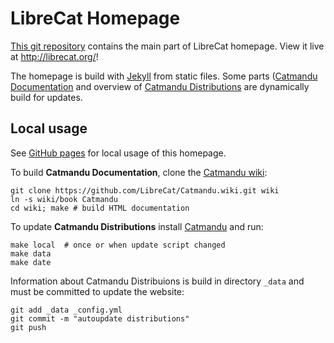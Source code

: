 # LibreCat Homepage

[This git repository](https://github.com/LibreCat/librecat.github.io) contains
the main part of LibreCat homepage. View it live at <http://librecat.org/>!

The homepage is build with [Jekyll](http://jekyllrb.com/) from static files.
Some parts ([Catmandu Documentation](http://librecat.org/Catmandu) and overview
of [Catmandu Distributions](http://librecat.org/distributions.html) are
dynamically build for updates.

## Local usage

See [GitHub pages](https://help.github.com/articles/using-jekyll-with-pages/)
for local usage of this homepage. 

To build **Catmandu Documentation**, clone the
[Catmandu wiki](https://github.com/LibreCat/Catmandu/wiki):

    git clone https://github.com/LibreCat/Catmandu.wiki.git wiki
    ln -s wiki/book Catmandu
    cd wiki; make # build HTML documentation

To update **Catmandu Distributions** install
[Catmandu](https://metacpan.org/release/Catmandu) and run:

    make local  # once or when update script changed
    make data
    make date

Information about Catmandu Distribuions is build in directory `_data` and must
be committed to update the website: 

    git add _data _config.yml
    git commit -m "autoupdate distributions"
    git push

